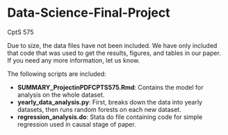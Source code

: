 # Data-Science-Final-Project
CptS 575

Due to size, the data files have not been included. We have only included that code that was used to get the results, figures, and tables in our paper. If you need any more information, let us know.

The following scripts are included:

- **SUMMARY_ProjectinPDFCPTS575.Rmd**: Contains the model for analysis on the whole dataset.
- **yearly_data_analysis.py**: First, breaks down the data into yearly datasets, then runs random forests on each new dataset.
- **regression_analysis.do**: Stata do file containing code for simple regression used in causal stage of paper.
